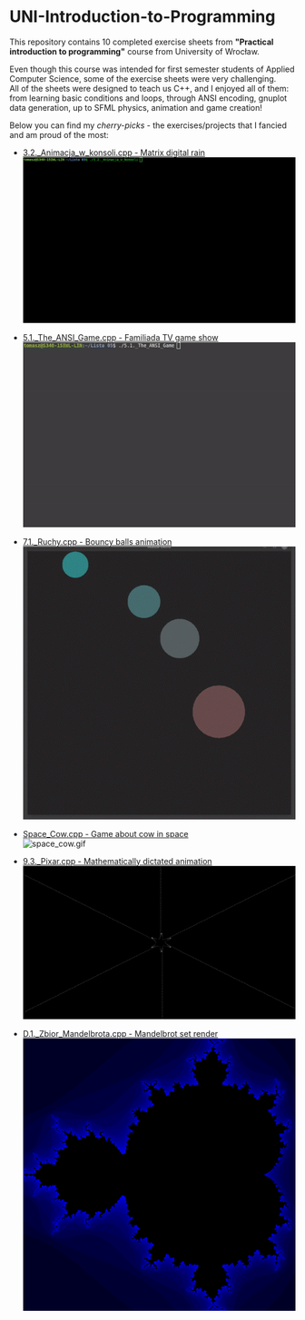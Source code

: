 # UNI-Introduction-to-Programming

This repository contains 10 completed exercise sheets from **"Practical introduction to programming"** course from University of Wrocław.  

Even though this course was intended for first semester students of Applied Computer Science, some of the exercise sheets were very challenging.  
All of the sheets were designed to teach us C++, and I enjoyed all of them: from learning basic conditions and loops, through ANSI encoding, gnuplot data generation, up to SFML physics, animation and game creation!  

Below you can find my _cherry-picks_ - the exercises/projects that I fancied and am proud of the most:  
- [3.2._Animacja_w_konsoli.cpp - Matrix digital rain](https://github.com/tTargiel/UNI-Introduction-to-Programming/blob/main/Lista%2003/3.2._Animacja_w_konsoli.cpp)  
![matrix.gif](./_resources/matrix.gif)  

- [5.1._The_ANSI_Game.cpp - Familiada TV game show](https://github.com/tTargiel/UNI-Introduction-to-Programming/blob/main/Lista%2005/5.1._The_ANSI_Game.cpp)  
![familiada.gif](./_resources/familiada.gif)  

- [7.1._Ruchy.cpp - Bouncy balls animation](https://github.com/tTargiel/UNI-Introduction-to-Programming/blob/main/Lista%2007/7.1._Ruchy.cpp)  
![bouncy_balls.gif](./_resources/bouncy_balls.gif)  

- [Space_Cow.cpp - Game about cow in space](https://github.com/tTargiel/UNI-Introduction-to-Programming/blob/main/Lista%2008/Space_Cow.cpp)  
![space_cow.gif](./_resources/space_cow.gif)  

- [9.3._Pixar.cpp - Mathematically dictated animation](https://github.com/tTargiel/UNI-Introduction-to-Programming/blob/main/Lista%2009/9.3._Pixar.cpp)  
![pixar.gif](./_resources/pixar.gif)  

- [D.1._Zbior_Mandelbrota.cpp - Mandelbrot set render](https://github.com/tTargiel/UNI-Introduction-to-Programming/blob/main/Lista%2010/D.1._Zbior_Mandelbrota.cpp)  
![mandelbrot.png](./_resources/mandelbrot.png)  
